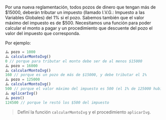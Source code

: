 Por una nueva reglamentación, todos pozos de dinero que tengan más de $15000, deberán tributar un impuesto (llamado I.V.G.: Impuesto a las Variables Globales) del 1% si el pozo. Sabemos también que el valor máximo del impuesto es de $500.
Necesitamos una función para poder calcular el monto a pagar y un procedimiento que descuente del pozo el valor del impuesto que corresponda.

Por ejemplo:

```javascript
ム pozo = 1000
ム calcularMontoIvg()
0 // porque para tributar el monto debe ser de al menos $15000
ム pozo = 16000
ム calcularMontoIvg()
160 // porque es un pozo de más de $15000, y debe tributar el 1%
ム pozo = 125000
ム calcularMontoIvg()
500 // porque el valor máximo del impuesto es 500 (el 1% de 125000 hubiera sido $1250)
ム aplicarIvg()
ム pozo()
124500 // porque le restó los $500 del impuesto
```

> Definí la función `calcularMontoIvg` y el procedimiento `aplicarIvg`.

